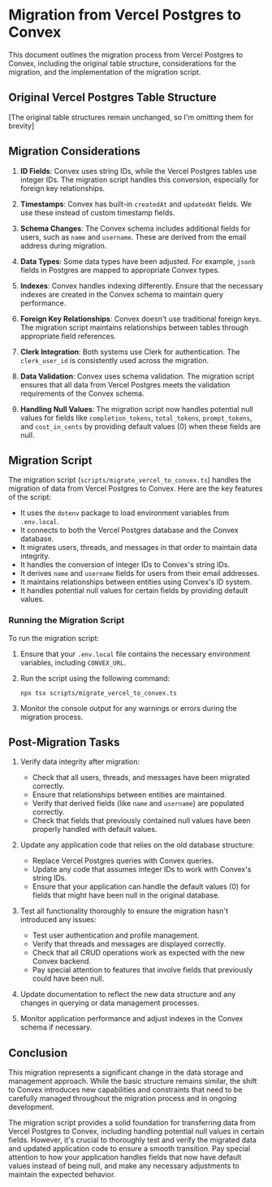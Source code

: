 # Migration from Vercel Postgres to Convex

This document outlines the migration process from Vercel Postgres to Convex, including the original table structure, considerations for the migration, and the implementation of the migration script.

## Original Vercel Postgres Table Structure

[The original table structures remain unchanged, so I'm omitting them for brevity]

## Migration Considerations

1. **ID Fields**: Convex uses string IDs, while the Vercel Postgres tables use integer IDs. The migration script handles this conversion, especially for foreign key relationships.

2. **Timestamps**: Convex has built-in `createdAt` and `updatedAt` fields. We use these instead of custom timestamp fields.

3. **Schema Changes**: The Convex schema includes additional fields for users, such as `name` and `username`. These are derived from the email address during migration.

4. **Data Types**: Some data types have been adjusted. For example, `jsonb` fields in Postgres are mapped to appropriate Convex types.

5. **Indexes**: Convex handles indexing differently. Ensure that the necessary indexes are created in the Convex schema to maintain query performance.

6. **Foreign Key Relationships**: Convex doesn't use traditional foreign keys. The migration script maintains relationships between tables through appropriate field references.

7. **Clerk Integration**: Both systems use Clerk for authentication. The `clerk_user_id` is consistently used across the migration.

8. **Data Validation**: Convex uses schema validation. The migration script ensures that all data from Vercel Postgres meets the validation requirements of the Convex schema.

9. **Handling Null Values**: The migration script now handles potential null values for fields like `completion_tokens`, `total_tokens`, `prompt_tokens`, and `cost_in_cents` by providing default values (0) when these fields are null.

## Migration Script

The migration script (`scripts/migrate_vercel_to_convex.ts`) handles the migration of data from Vercel Postgres to Convex. Here are the key features of the script:

- It uses the `dotenv` package to load environment variables from `.env.local`.
- It connects to both the Vercel Postgres database and the Convex database.
- It migrates users, threads, and messages in that order to maintain data integrity.
- It handles the conversion of integer IDs to Convex's string IDs.
- It derives `name` and `username` fields for users from their email addresses.
- It maintains relationships between entities using Convex's ID system.
- It handles potential null values for certain fields by providing default values.

### Running the Migration Script

To run the migration script:

1. Ensure that your `.env.local` file contains the necessary environment variables, including `CONVEX_URL`.
2. Run the script using the following command:

   ```
   npx tsx scripts/migrate_vercel_to_convex.ts
   ```

3. Monitor the console output for any warnings or errors during the migration process.

## Post-Migration Tasks

1. Verify data integrity after migration:
   - Check that all users, threads, and messages have been migrated correctly.
   - Ensure that relationships between entities are maintained.
   - Verify that derived fields (like `name` and `username`) are populated correctly.
   - Check that fields that previously contained null values have been properly handled with default values.

2. Update any application code that relies on the old database structure:
   - Replace Vercel Postgres queries with Convex queries.
   - Update any code that assumes integer IDs to work with Convex's string IDs.
   - Ensure that your application can handle the default values (0) for fields that might have been null in the original database.

3. Test all functionality thoroughly to ensure the migration hasn't introduced any issues:
   - Test user authentication and profile management.
   - Verify that threads and messages are displayed correctly.
   - Check that all CRUD operations work as expected with the new Convex backend.
   - Pay special attention to features that involve fields that previously could have been null.

4. Update documentation to reflect the new data structure and any changes in querying or data management processes.

5. Monitor application performance and adjust indexes in the Convex schema if necessary.

## Conclusion

This migration represents a significant change in the data storage and management approach. While the basic structure remains similar, the shift to Convex introduces new capabilities and constraints that need to be carefully managed throughout the migration process and in ongoing development.

The migration script provides a solid foundation for transferring data from Vercel Postgres to Convex, including handling potential null values in certain fields. However, it's crucial to thoroughly test and verify the migrated data and updated application code to ensure a smooth transition. Pay special attention to how your application handles fields that now have default values instead of being null, and make any necessary adjustments to maintain the expected behavior.